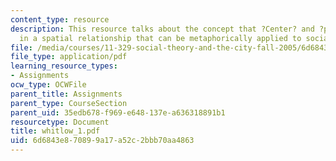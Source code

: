 ```yaml
---
content_type: resource
description: This resource talks about the concept that ?Center? and ?periphery? exist
  in a spatial relationship that can be metaphorically applied to social relationships.
file: /media/courses/11-329-social-theory-and-the-city-fall-2005/6d6843e870899a17a52c2bbb70aa4863_whitlow_1.pdf
file_type: application/pdf
learning_resource_types:
- Assignments
ocw_type: OCWFile
parent_title: Assignments
parent_type: CourseSection
parent_uid: 35edb678-f969-e648-137e-a636318891b1
resourcetype: Document
title: whitlow_1.pdf
uid: 6d6843e8-7089-9a17-a52c-2bbb70aa4863
---
```

